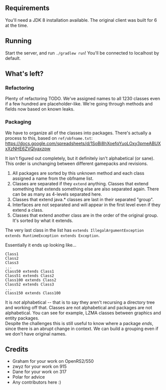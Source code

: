 ## Requirements

You'll need a JDK 8 installation available. The original client was built for 6 at the time.

## Running

Start the server, and run `./gradlew run`! You'll be connected to localhost by default.

## What's left?

### Refactoring

Plenty of refactoring TODO. We've assigned names to all 1230 classes even if a few hundred are placeholder-like. We're going through methods and fields now based on known leaks.

### Packaging

We have to organize all of the classes into packages. There's actually a process to this, based on `ref/obfname.txt`:
https://docs.google.com/spreadsheets/d/1SoBi8hXoefqYuoLOxy3pmeABUXxXzNHE6ZVQlyaxzpw

It isn't figured out completely, but it definitely isn't alphabetical (or sane). This order is unchanging between different gamepacks and revisions.
1. All packages are sorted by this unknown method and each class assigned a name from the obfname list.
2. Classes are separated if they `extend` anything. Classes that extend something that extends something else are also separated again. There can be as many as 4-levels separated here.
3. Classes that extend java.* classes are last in their separated "group".
4. Interfaces are not separated and will appear in the first level even if they extend a class.
5. Classes that extend another class are in the order of the original group. It's sorted by what it extends.

The very last class in the list has `extends IllegalArgumentException extends RuntimeException extends Exception`.

Essentially it ends up looking like...
```
Class1
Class2
Class3
...
Class50 extends Class1
Class51 extends Class2
Class100 extends Class2
Class52 extends Class3
...
Class150 extends Class100
```

It is *not* alphabetical -- that is to say they aren't recursing a directory tree and working off that. Classes are not alphabetical and packages are not alphabetical. You can see for example, LZMA classes between graphics and entity packages.  
Despite the challenges this is still useful to know where a package *ends*, since there is an abrupt change in context. We can build a grouping even if we don't have original names.

## Credits

- Graham for your work on OpenRS2/550
- zwyz for your work on 915
- Dane for your work on 317
- Polar for advice
- Any contributors here :)

